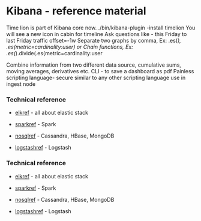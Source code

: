 # Kibana - reference material
 Time lion is part of Kibana core now.
./bin/kibana-plugin -install timelion
You will see a new icon in cabin for timeline
 Ask questions like - this Friday to last Friday
 traffic
 offset=-1w
 Separate two graphs by comma,
 Ex: .es(*), .es(metric=cardinality:user)
 or Chain functions, Ex:
 .es(*).divide(.es(metric=cardinality:user
  
Combine information from two different data source, cumulative sums, moving averages,
 derivatives etc.
CLI - to save a dashboard as pdf
Painless scripting language-
 secure
 similar to any other scripting language
 use in ingest node
 












### Technical reference
* [elkref] - all about elastic stack
* [sparkref] - Spark
* [nosqlref] - Cassandra, HBase, MongoDB
* [logstashref] - Logstash

   [elkref]: <https://github.com/shradhatx/reference/elkdoc>
   [sparkref]: <https://github.com/shradhatx/reference/elkdoc>
   [nosqlref]: <https://github.com/shradhatx/reference/nosqldoc>
   [logstashref]: <https://github.com/shradhatx/reference/logstashdoc>














### Technical reference
* [elkref] - all about elastic stack
* [sparkref] - Spark
* [nosqlref] - Cassandra, HBase, MongoDB
* [logstashref] - Logstash

   [elkref]: <https://github.com/shradhatx/reference/elkdoc>
   [sparkref]: <https://github.com/shradhatx/reference/elkdoc>
   [nosqlref]: <https://github.com/shradhatx/reference/nosqldoc>
   [logstashref]: <https://github.com/shradhatx/reference/logstashdoc>











